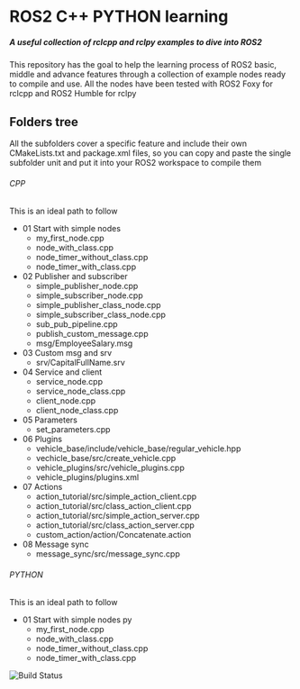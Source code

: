 # ROS2 C++ PYTHON learning
##### _A useful collection of rclcpp and rclpy examples to dive into ROS2_
This repository has the goal to help the learning process of ROS2 basic, middle and advance features through a collection of example nodes ready to compile and use.
All the nodes have been tested with ROS2 Foxy for rclcpp and ROS2 Humble for rclpy
## Folders tree
All the subfolders cover a specific feature and include their own CMakeLists.txt and package.xml files, so you can copy and paste the single subfolder unit and put it into your ROS2 workspace to compile them
###### CPP
This is an ideal path to follow
* 01 Start with simple nodes
    * my_first_node.cpp
    * node_with_class.cpp
    * node_timer_without_class.cpp
    * node_timer_with_class.cpp
* 02 Publisher and subscriber
    * simple_publisher_node.cpp
    * simple_subscriber_node.cpp
    * simple_publisher_class_node.cpp
    * simple_subscriber_class_node.cpp
    * sub_pub_pipeline.cpp
    * publish_custom_message.cpp
    * msg/EmployeeSalary.msg
* 03 Custom msg and srv
    * srv/CapitalFullName.srv
* 04 Service and client
    * service_node.cpp
    * service_node_class.cpp
    * client_node.cpp
    * client_node_class.cpp
* 05 Parameters
    * set_parameters.cpp
* 06 Plugins
    * vehicle_base/include/vehicle_base/regular_vehicle.hpp
    * vechicle_base/src/create_vehicle.cpp
    * vehicle_plugins/src/vehicle_plugins.cpp
    * vehicle_plugins/plugins.xml
* 07 Actions
    * action_tutorial/src/simple_action_client.cpp
    * action_tutorial/src/class_action_client.cpp
    * action_tutorial/src/simple_action_server.cpp
    * action_tutorial/src/class_action_server.cpp
    * custom_action/action/Concatenate.action
* 08 Message sync
    * message_sync/src/message_sync.cpp

###### PYTHON
This is an ideal path to follow
* 01 Start with simple nodes py
    * my_first_node.cpp
    * node_with_class.cpp
    * node_timer_without_class.cpp
    * node_timer_with_class.cpp

![Build Status](https://travis-ci.org/joemccann/dillinger.svg?branch=master)
